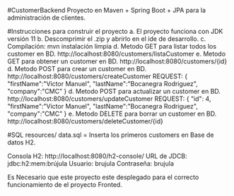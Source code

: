 #CustomerBackend
Proyecto en Maven + Spring Boot + JPA para la administración de clientes.

#Instrucciones para construir el proyecto
a. El proyecto funciona con JDK versión 11
b. Descomprimir el .zip y abrirlo en el ide de desarrollo.
c. Compilación: mvn instalación limpia
d. Metodo GET para listar todos los customer en BD.
http://localhost:8080/customers/listaCustomer
e. Metodo GET para obtener un customer en BD.
http://localhost:8080/customers/{id}
d. Metodo POST para crear un customer en BD.
http://localhost:8080/customers/createCustomer
REQUEST:
{
   "firstName":"Victor Manuel",
   "lastName":"Bocanegra Rodriguez",
   "company":"CMC"
}
d. Metodo POST para actualizar un customer en BD.
http://localhost:8080/customers/updateCustomer
REQUEST:
{
    "id": 4,
   "firstName":"Victor Manuel",
   "lastName":"Bocanegra Rodriguez",
   "company":"CMC"
}
e. Metodo DELETE para borrar un customer en BD.
http://localhost:8080/customers/deleteCustomer/{id}

#SQL
resources/
data.sql = Inserta los primeros customers en Base de datos H2.

Consola H2: http://localhost:8080/h2-console/
URL de JDCB: jdbc:h2:mem:brújula
Usuario: brujula
Contraseña: brujula

Es Necesario que este proyecto este desplegado para el correcto funcionamiento de el 
proyecto Fronted.
